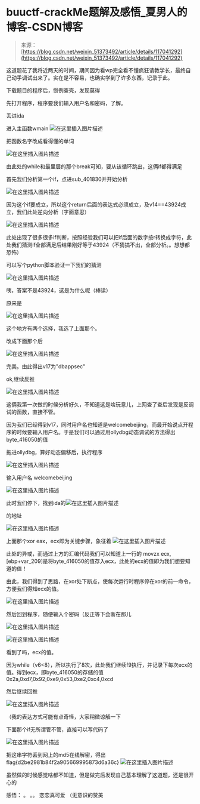 <!--yml
category: 未分类
date: 2022-04-26 14:39:24
-->

# buuctf-crackMe题解及感悟_夏男人的博客-CSDN博客

> 来源：[https://blog.csdn.net/weixin_51373492/article/details/117041292](https://blog.csdn.net/weixin_51373492/article/details/117041292)

这道题花了我将近两天的时间，期间因为看wp完全看不懂疯狂请教学长，最终自己动手调试出来了。实在是不容易，也确实学到了许多东西，记录于此。

下载题目的程序后，惯例查壳，发现莫得

先打开程序，程序要我们输入用户名和密码，了解。

丢进ida

进入主函数wmain
![在这里插入图片描述](img/b97b59fcd06e0a37366a3d649f5bd0fb.png)

把函数名字改成看得懂的单词

![在这里插入图片描述](img/d94d65c43f9cb89803272c6e17053c36.png)

由此处的while和最里层的那个break可知，要从该循环跳出，这俩if都得满足

首先我们分析第一个if，点进sub_401830并开始分析

![在这里插入图片描述](img/dec1e4141b75628f01982382552a4cdc.png)

因为这个if要成立，所以这个return后面的表达式必须成立，及v14==43924成立，我们此处逆向分析（字面意思）

![在这里插入图片描述](img/8a0789d185d7ec13ea40a41d4e9a1e27.png)

此处出现了很多很多if判断，按照经验我们可以把if后面的数字按r转换成字符，此处我们猜测if全部满足后结果刚好等于43924（不猜搞不出，全部分析。。想想都恐怖）

可以写个python脚本验证一下我们的猜测

![在这里插入图片描述](img/e470aa6d60e18a64d14b91dc79242645.png)

咦，答案不是43924，这是为什么呢（棒读）

原来是

![在这里插入图片描述](img/489a77694b968541eac089443384eaf8.png)

这个地方有两个选择，我选了上面那个。

改成下面那个后

![在这里插入图片描述](img/cc1574f5d91a1ca427cbc814fbd3c6a8.png)

完美。由此得出v17为"dbappsec"

ok,继续反推

![在这里插入图片描述](img/edd6d7a787c85068a32bb289f44774fb.png)

这俩我第一次做的时候分析好久，不知道这是啥玩意儿，上网查了查后发现是反调试的函数，直接不管。

因为我们已经得到v17，同时用户名也知道是welcomebeijing，而最开始说点开程序的时候要输入用户名。于是我们可以通过用ollydbg动态调试的方法得出byte_416050的值

拖进ollydbg，算好动态偏移后，执行程序

![在这里插入图片描述](img/57f3159dd07c3370939c7dcc4fb71ce3.png)

输入用户名 welcomebeijing

![在这里插入图片描述](img/ac963138959acd007f6bc219ae45c571.png)

此时我们停下，找到ida的![在这里插入图片描述](img/25f9848c5675a65ae6142e5f5c1f0363.png)

的地址

![在这里插入图片描述](img/1257852a58347f668d35001df50d2675.png)

上面那个xor eax，ecx即为关键步骤，象征着
![在这里插入图片描述](img/67268ec14935c08ff913ad1d82a0c6dd.png)

此处的异或，而通过上方的汇编代码我们可以知道上一行的 movzx ecx, [ebp+var_209]是将byte_416050的值存入ecx，此处的ecx的值即为我们想要知道的值！

由此，我们得到了思路，在xor处下断点，使每次运行时程序停在xor的前一命令，方便我们得知ecx的值。

![在这里插入图片描述](img/a4f3e096020ca3fa78d7beda0fe1ba52.png)

然后回到程序，随便输入个密码（反正等下会断在那儿

![在这里插入图片描述](img/65066c9831fb16c4713fa47d8165ba48.png)

![在这里插入图片描述](img/0c30506118316d580142d2c19bc7877f.png)

看到了吗，ecx的值。

因为while（v6<8），所以执行了8次，此处我们继续f9执行，并记录下每次ecx的值。得到ecx，即byte_416050的存储的值0x2a,0xd7,0x92,0xe9,0x53,0xe2,0xc4,0xcd

然后继续回推

![在这里插入图片描述](img/88fe33abb7469f79a9a60eb4cac30bba.png)

（我的表达方式可能有点奇怪，大家稍微谅解一下

下面那个if无所谓管不管，直接可以写代码了

![在这里插入图片描述](img/6764ecbdac7030e87839c9b030dc6bb0.png)

把这串字符丢到网上的md5在线解密，得出flag{d2be2981b84f2a905669995873d6a36c}
![在这里插入图片描述](img/a24b17384fd29ad3e8672ee4e695bba7.png)

虽然做的时候感觉啥都不知道，但是做完后发现自己基本理解了这道题，还是很开心的

感悟：
。
。。
恋恋真可爱
（无意识的赞美